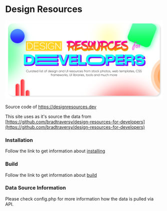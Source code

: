 # Design Resources

![Repository Banner](headerimage.png)

Source code of https://designresources.dev

This site uses as it's source the data from [https://github.com/bradtraversy/design-resources-for-developers](https://github.com/bradtraversy/design-resources-for-developers)
### Installation

Follow the link to get information about [installing](https://jigsaw.tighten.co/docs/installation/)


### Build

Follow the link to get information about [build](https://jigsaw.tighten.co/docs/building-and-previewing/#vue-app)

### Data Source Information

Please check config.php for more information how the data is pulled via API.



 
